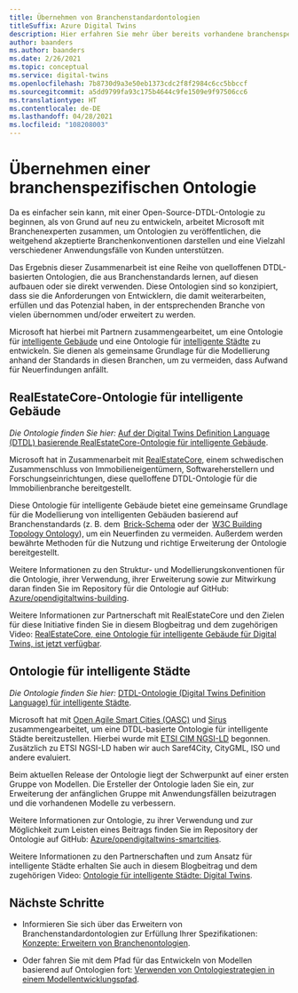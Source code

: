 ```yaml
---
title: Übernehmen von Branchenstandardontologien
titleSuffix: Azure Digital Twins
description: Hier erfahren Sie mehr über bereits vorhandene branchenspezifische Ontologien, die für Azure Digital Twins übernommen werden können.
author: baanders
ms.author: baanders
ms.date: 2/26/2021
ms.topic: conceptual
ms.service: digital-twins
ms.openlocfilehash: 7b8730d9a3e50eb1373cdc2f8f2984c6cc5bbccf
ms.sourcegitcommit: a5dd9799fa93c175b4644c9fe1509e9f97506cc6
ms.translationtype: HT
ms.contentlocale: de-DE
ms.lasthandoff: 04/28/2021
ms.locfileid: "108208003"
---
```

# <a name="adopting-an-industry-ontology"></a>Übernehmen einer branchenspezifischen Ontologie

Da es einfacher sein kann, mit einer Open-Source-DTDL-Ontologie zu beginnen, als von Grund auf neu zu entwickeln, arbeitet Microsoft mit Branchenexperten zusammen, um Ontologien zu veröffentlichen, die weitgehend akzeptierte Branchenkonventionen darstellen und eine Vielzahl verschiedener Anwendungsfälle von Kunden unterstützen. 

Das Ergebnis dieser Zusammenarbeit ist eine Reihe von quelloffenen DTDL-basierten Ontologien, die aus Branchenstandards lernen, auf diesen aufbauen oder sie direkt verwenden. Diese Ontologien sind so konzipiert, dass sie die Anforderungen von Entwicklern, die damit weiterarbeiten, erfüllen und das Potenzial haben, in der entsprechenden Branche von vielen übernommen und/oder erweitert zu werden.

Microsoft hat hierbei mit Partnern zusammengearbeitet, um eine Ontologie für [intelligente Gebäude](#realestatecore-smart-building-ontology) und eine Ontologie für [intelligente Städte](#smart-cities-ontology) zu entwickeln. Sie dienen als gemeinsame Grundlage für die Modellierung anhand der Standards in diesen Branchen, um zu vermeiden, dass Aufwand für Neuerfindungen anfällt. 

## <a name="realestatecore-smart-building-ontology"></a>RealEstateCore-Ontologie für intelligente Gebäude

*Die Ontologie finden Sie hier:* [Auf der Digital Twins Definition Language (DTDL) basierende RealEstateCore-Ontologie für intelligente Gebäude](https://github.com/Azure/opendigitaltwins-building).

Microsoft hat in Zusammenarbeit mit [RealEstateCore](https://www.realestatecore.io/), einem schwedischen Zusammenschluss von Immobilieneigentümern, Softwareherstellern und Forschungseinrichtungen, diese quelloffene DTDL-Ontologie für die Immobilienbranche bereitgestellt.

Diese Ontologie für intelligente Gebäude bietet eine gemeinsame Grundlage für die Modellierung von intelligenten Gebäuden basierend auf Branchenstandards (z. B. dem  [Brick-Schema](https://brickschema.org/ontology/) oder der  [W3C Building Topology Ontology](https://w3c-lbd-cg.github.io/bot/index.html)), um ein Neuerfinden zu vermeiden. Außerdem werden bewährte Methoden für die Nutzung und richtige Erweiterung der Ontologie bereitgestellt. 

Weitere Informationen zu den Struktur- und Modellierungskonventionen für die Ontologie, ihrer Verwendung, ihrer Erweiterung sowie zur Mitwirkung daran finden Sie im Repository für die Ontologie auf GitHub: [Azure/opendigitaltwins-building](https://github.com/Azure/opendigitaltwins-building). 

Weitere Informationen zur Partnerschaft mit RealEstateCore und den Zielen für diese Initiative finden Sie in diesem Blogbeitrag und dem zugehörigen Video: [RealEstateCore, eine Ontologie für intelligente Gebäude für Digital Twins, ist jetzt verfügbar](https://techcommunity.microsoft.com/t5/internet-of-things/realestatecore-a-smart-building-ontology-for-digital-twins-is/ba-p/1914794).

## <a name="smart-cities-ontology"></a>Ontologie für intelligente Städte

*Die Ontologie finden Sie hier:* [DTDL-Ontologie (Digital Twins Definition Language) für intelligente Städte](https://github.com/Azure/opendigitaltwins-smartcities).

Microsoft hat mit [Open Agile Smart Cities (OASC)](https://oascities.org/) und [Sirus](https://sirus.be/) zusammengearbeitet, um eine DTDL-basierte Ontologie für intelligente Städte bereitzustellen. Hierbei wurde mit [ETSI CIM NGSI-LD](https://www.etsi.org/committee/cim) begonnen. Zusätzlich zu ETSI NGSI-LD haben wir auch Saref4City, CityGML, ISO und andere evaluiert.

Beim aktuellen Release der Ontologie liegt der Schwerpunkt auf einer ersten Gruppe von Modellen. Die Ersteller der Ontologie laden Sie ein, zur Erweiterung der anfänglichen Gruppe mit Anwendungsfällen beizutragen und die vorhandenen Modelle zu verbessern. 

Weitere Informationen zur Ontologie, zu ihrer Verwendung und zur Möglichkeit zum Leisten eines Beitrags finden Sie im Repository der Ontologie auf GitHub: [Azure/opendigitaltwins-smartcities](https://github.com/Azure/opendigitaltwins-smartcities). 

Weitere Informationen zu den Partnerschaften und zum Ansatz für intelligente Städte erhalten Sie auch in diesem Blogbeitrag und dem zugehörigen Video: [Ontologie für intelligente Städte: Digital Twins](https://techcommunity.microsoft.com/t5/internet-of-things/smart-cities-ontology-for-digital-twins/ba-p/2166585).

## <a name="next-steps"></a>Nächste Schritte

* Informieren Sie sich über das Erweitern von Branchenstandardontologien zur Erfüllung Ihrer Spezifikationen: [Konzepte: Erweitern von Branchenontologien](concepts-ontologies-extend.md).

* Oder fahren Sie mit dem Pfad für das Entwickeln von Modellen basierend auf Ontologien fort: [Verwenden von Ontologiestrategien in einem Modellentwicklungspfad](concepts-ontologies.md#using-ontology-strategies-in-a-model-development-path).